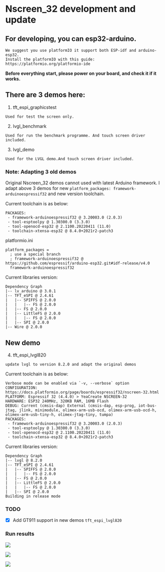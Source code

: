 # Nscreen_32 development and update #

## For developing, you can esp32-arduino. ##
```
We suggest you use platformIO it support both ESP-idf and arduino-esp32.
Install the platformIO with this guide: https://platformio.org/platformio-ide
```

**Before everything start, please power on your board, and check it if it works.**

## There are 3 demos here: ##

1. tft_espi_graphicstest

```
Used for test the screen only.
```

2. lvgl_benchmark
```
Used for run the benchmark programme. And touch screen driver included.
```

3. lvgl_demo
```
Used for the LVGL demo.And touch screen driver included.
```

###  Note: Adapting 3 old demos

Original Nscreen_32 demos cannot used with latest Arduino framework. I adapt above 3 demos for new `platform_packages: framework-arduinoespressif32` and new version toolchain.

Current toolchain is as below:

```
PACKAGES: 
 - framework-arduinoespressif32 @ 3.20003.0 (2.0.3) 
 - tool-esptoolpy @ 1.30300.0 (3.3.0) 
 - tool-openocd-esp32 @ 2.1100.20220411 (11.0) 
 - toolchain-xtensa-esp32 @ 8.4.0+2021r2-patch3
```

platformio.ini

```
platform_packages =
  ; use a special branch
  ; framework-arduinoespressif32 @ https://github.com/espressif/arduino-esp32.git#idf-release/v4.0
  framework-arduinoespressif32
```

Current libraries version:

```
Dependency Graph
|-- lv_arduino @ 3.0.1
|-- TFT_eSPI @ 2.4.61
|   |-- SPIFFS @ 2.0.0
|   |   |-- FS @ 2.0.0
|   |-- FS @ 2.0.0
|   |-- LittleFS @ 2.0.0
|   |   |-- FS @ 2.0.0
|   |-- SPI @ 2.0.0
|-- Wire @ 2.0.0
```



## New demo

4. tft_espi_lvgl820

```
update lvgl to version 8.2.0 and adapt the original demos
```

Current toolchain is as below:

```
Verbose mode can be enabled via `-v, --verbose` option
CONFIGURATION: https://docs.platformio.org/page/boards/espressif32/nscreen-32.html
PLATFORM: Espressif 32 (4.4.0) > YeaCreate NSCREEN-32
HARDWARE: ESP32 240MHz, 320KB RAM, 16MB Flash
DEBUG: Current (cmsis-dap) External (cmsis-dap, esp-prog, iot-bus-jtag, jlink, minimodule, olimex-arm-usb-ocd, olimex-arm-usb-ocd-h, olimex-arm-usb-tiny-h, olimex-jtag-tiny, tumpa)
PACKAGES: 
 - framework-arduinoespressif32 @ 3.20003.0 (2.0.3) 
 - tool-esptoolpy @ 1.30300.0 (3.3.0) 
 - tool-openocd-esp32 @ 2.1100.20220411 (11.0) 
 - toolchain-xtensa-esp32 @ 8.4.0+2021r2-patch3
```

Current libraries version:

```
Dependency Graph
|-- lvgl @ 8.2.0
|-- TFT_eSPI @ 2.4.61
|   |-- SPIFFS @ 2.0.0
|   |   |-- FS @ 2.0.0
|   |-- FS @ 2.0.0
|   |-- LittleFS @ 2.0.0
|   |   |-- FS @ 2.0.0
|   |-- SPI @ 2.0.0
Building in release mode
```



### TODO

- [x] Add GT911 support in new demos `tft_espi_lvgl820`



### Run results

![](https://rillhudev.coding.net/p/blogres/d/blogres/git/tree/master/tft_espi_lvgl820-1.jpg)

![](https://rillhudev.coding.net/p/blogres/d/blogres/git/tree/master/tft_espi_lvgl820-2.jpg)

![](https://rillhudev.coding.net/p/blogres/d/blogres/git/tree/master/tft_espi_lvgl820-3.jpg)
